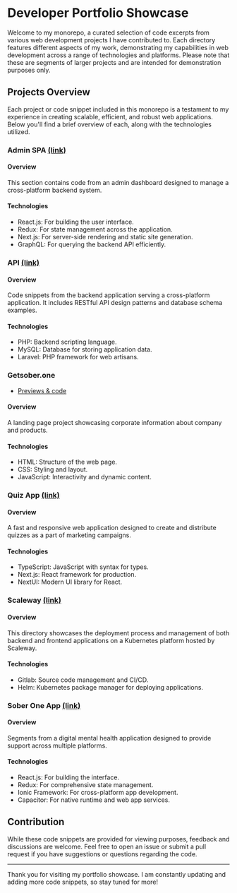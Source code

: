# Developer Portfolio Showcase

Welcome to my monorepo, a curated selection of code excerpts from various web development projects I have contributed to. Each directory features different aspects of my work, demonstrating my capabilities in web development across a range of technologies and platforms. Please note that these are segments of larger projects and are intended for demonstration purposes only.

## Projects Overview

Each project or code snippet included in this monorepo is a testament to my experience in creating scalable, efficient, and robust web applications. Below you'll find a brief overview of each, along with the technologies utilized.

### Admin SPA [(link)](tree/main/admin-spa)

#### Overview

This section contains code from an admin dashboard designed to manage a cross-platform backend system.

#### Technologies

- React.js: For building the user interface.
- Redux: For state management across the application.
- Next.js: For server-side rendering and static site generation.
- GraphQL: For querying the backend API efficiently.

### API [(link)](tree/main/api)

#### Overview

Code snippets from the backend application serving a cross-platform application. It includes RESTful API design patterns and database schema examples.

#### Technologies

- PHP: Backend scripting language.
- MySQL: Database for storing application data.
- Laravel: PHP framework for web artisans.

### Getsober.one

- [Previews & code](tree/main/getsober.one)

#### Overview

A landing page project showcasing corporate information about company and products.

#### Technologies

- HTML: Structure of the web page.
- CSS: Styling and layout.
- JavaScript: Interactivity and dynamic content.

### Quiz App [(link)](tree/main/quiz-app)

#### Overview

A fast and responsive web application designed to create and distribute quizzes as a part of marketing campaigns.

#### Technologies

- TypeScript: JavaScript with syntax for types.
- Next.js: React framework for production.
- NextUI: Modern UI library for React.

### Scaleway [(link)](tree/main/scaleway)

#### Overview

This directory showcases the deployment process and management of both backend and frontend applications on a Kubernetes platform hosted by Scaleway.

#### Technologies

- Gitlab: Source code management and CI/CD.
- Helm: Kubernetes package manager for deploying applications.

### Sober One App [(link)](tree/main/soberone-app)

#### Overview

Segments from a digital mental health application designed to provide support across multiple platforms.

#### Technologies

- React.js: For building the interface.
- Redux: For comprehensive state management.
- Ionic Framework: For cross-platform app development.
- Capacitor: For native runtime and web app services.

## Contribution

While these code snippets are provided for viewing purposes, feedback and discussions are welcome. Feel free to open an issue or submit a pull request if you have suggestions or questions regarding the code.

---

Thank you for visiting my portfolio showcase. I am constantly updating and adding more code snippets, so stay tuned for more!

